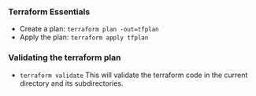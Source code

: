 ### Terraform Essentials

- Create a plan: `terraform plan -out=tfplan`
- Apply the plan: `terraform apply tfplan`


### Validating the terraform plan
- `terraform validate`
This will validate the terraform code in the current directory and its subdirectories.
